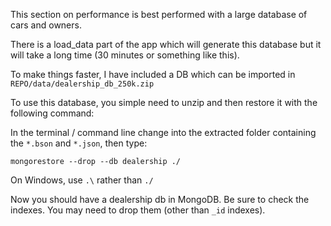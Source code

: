 This section on performance is best performed with a large database of cars and owners.

There is a load_data part of the app which will generate this database but it will take a long time (30 minutes or something like this).

To make things faster, I have included a DB which can be imported in `REPO/data/dealership_db_250k.zip`

To use this database, you simple need to unzip and then restore it with the following command:

In the terminal / command line change into the extracted folder containing the `*.bson` and `*.json`, then type:

`mongorestore --drop --db dealership ./`

On Windows, use `.\` rather than `./`

Now you should have a dealership db in MongoDB. Be sure to check the indexes. You may need to drop them (other than `_id` indexes).

